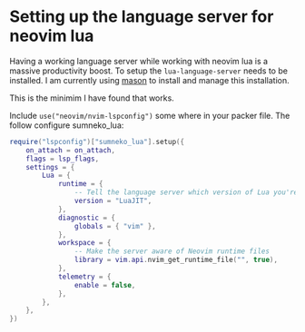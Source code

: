 # Setting up the language server for neovim lua

Having a working language server while working with neovim lua is a massive
productivity boost. To setup the `lua-language-server` needs to be installed. I
am currently using [mason](../0) to install and manage this installation.

This is the minimim I have found that works.

Include `use("neovim/nvim-lspconfig")` some where in your packer file. The
follow configure sumneko_lua:

```lua
require("lspconfig")["sumneko_lua"].setup({
	on_attach = on_attach,
	flags = lsp_flags,
	settings = {
		Lua = {
			runtime = {
				-- Tell the language server which version of Lua you're using (most likely LuaJUT in the case of Neovim)
				version = "LuaJIT",
			},
			diagnostic = {
				globals = { "vim" },
			},
			workspace = {
				-- Make the server aware of Neovim runtime files
				library = vim.api.nvim_get_runtime_file("", true),
			},
			telemetry = {
				enable = false,
			},
		},
	},
})
```
